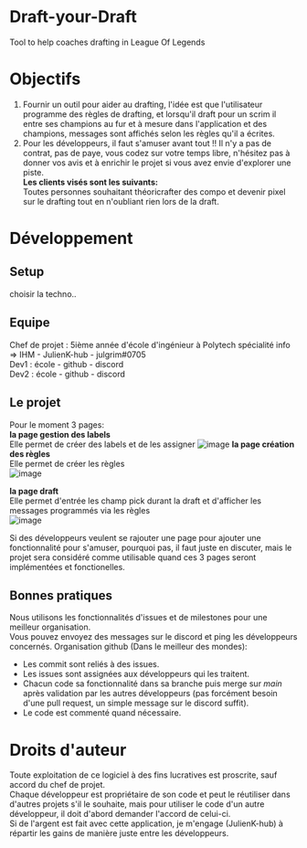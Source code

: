 # Draft-your-Draft
Tool to help coaches drafting in League Of Legends  
# Objectifs
1. Fournir un outil pour aider au drafting, l'idée est que l'utilisateur programme des règles de drafting, et lorsqu'il draft pour un scrim il entre ses champions au fur et à mesure dans l'application et des champions, messages sont affichés selon les règles qu'il a écrites.  
2. Pour les développeurs, il faut s'amuser avant tout !! Il n'y a pas de contrat, pas de paye, vous codez sur votre temps libre, n'hésitez pas à donner vos avis et à enrichir le projet si vous avez envie d'explorer une piste.  
**Les clients visés sont les suivants:**  
Toutes personnes souhaitant théoricrafter des compo et devenir pixel sur le drafting tout en n'oubliant rien lors de la draft.
# Développement
## Setup
choisir la techno..  
## Equipe
Chef de projet : 5ième année d'école d'ingénieur à Polytech spécialité info => IHM - JulienK-hub - julgrim#0705  
Dev1 : école - github - discord  
Dev2 : école - github - discord  
## Le projet
Pour le moment 3 pages:  
**la page gestion des labels**  
Elle permet de créer des labels et de les assigner
![image](https://user-images.githubusercontent.com/54982321/162160757-d3fc57b0-2ad7-4093-90e6-802bd7c5c61b.png)
**la page création des règles**  
Elle permet de créer les règles  
![image](https://user-images.githubusercontent.com/54982321/162442721-c6b9fcfb-035d-49c3-aa73-f43841b1db80.png)

**la page draft**  
Elle permet d'entrée les champ pick durant la draft et d'afficher les messages programmés via les règles  
![image](https://user-images.githubusercontent.com/54982321/162442929-dea14e9f-66e3-4ab2-bbf3-1c84b04c45f1.png)  

Si des développeurs veulent se rajouter une page pour ajouter une fonctionnalité pour s'amuser, pourquoi pas, il faut juste en discuter, mais le projet sera considéré comme utilisable quand ces 3 pages seront implémentées et fonctionelles.

## Bonnes pratiques
Nous utilisons les fonctionnalités d'issues et de milestones pour une meilleur organisation.  
Vous pouvez envoyez des messages sur le discord et ping les développeurs concernés.
Organisation github (Dans le meilleur des mondes):  
- Les commit sont reliés à des issues.  
- Les issues sont assignées aux développeurs qui les traitent.
- Chacun code sa fonctionnalité dans sa branche puis merge sur *main* après validation par les autres développeurs (pas forcément besoin d'une pull request, un simple message sur le discord suffit).
- Le code est commenté quand nécessaire.
# Droits d'auteur
Toute exploitation de ce logiciel à des fins lucratives est proscrite, sauf accord du chef de projet.  
Chaque développeur est propriétaire de son code et peut le réutiliser dans d'autres projets s'il le souhaite, mais pour utiliser le code d'un autre développeur, il doit d'abord demander l'accord de celui-ci.  
Si de l'argent est fait avec cette application, je m'engage (JulienK-hub) à répartir les gains de manière juste entre les développeurs.
